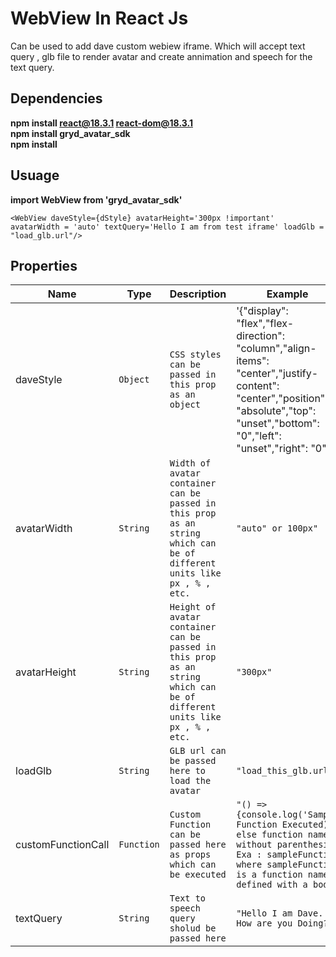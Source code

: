 # WebView In React Js
Can be used to add dave custom webiew iframe. Which will accept text query , glb file to render avatar and create annimation and speech for the text query.


## Dependencies
**npm install react@18.3.1 react-dom@18.3.1**<br>
**npm install gryd_avatar_sdk**<br>
**npm install**<br>

## Usuage
**import WebView from 'gryd_avatar_sdk'**


```<WebView daveStyle={dStyle} avatarHeight='300px !important' avatarWidth = 'auto' textQuery='Hello I am from test iframe' loadGlb = "load_glb.url"/>```


## Properties


|  Name              |Type                          |  Description              |Example                         |
|----------------|----------------|-------------------------------|-----------------------------|
|daveStyle|`Object`            |`CSS styles can be passed in this prop as an object`            |'{"display":  "flex","flex-direction":  "column","align-items":  "center","justify-content":  "center","position":  "absolute","top":  "unset","bottom":  "0","left":  "unset","right":  "0"}'            |
|avatarWidth|`String`            | `Width of avatar container can be passed in this prop as an string which can be of different units like px , % , etc.`         |`"auto" or 100px"`
|avatarHeight|`String`            | `Height of avatar container can be passed in this prop as an string which can be of different units like px , % , etc.`         |`"300px"`       
|loadGlb|`String`            | `GLB url can be passed here to load the avatar`         |`"load_this_glb.url"` 
|customFunctionCall|`Function`            | `Custom Function can be passed here as props which can be executed`         |`"() => {console.log('Sample Function Executed)}" else function name without parenthesis. Exa : sampleFunction where sampleFunction is a function name defined with a body` 
|textQuery|`String`            | `Text to speech query sholud be passed here`         |`"Hello I am Dave. How are you Doing?"` |




